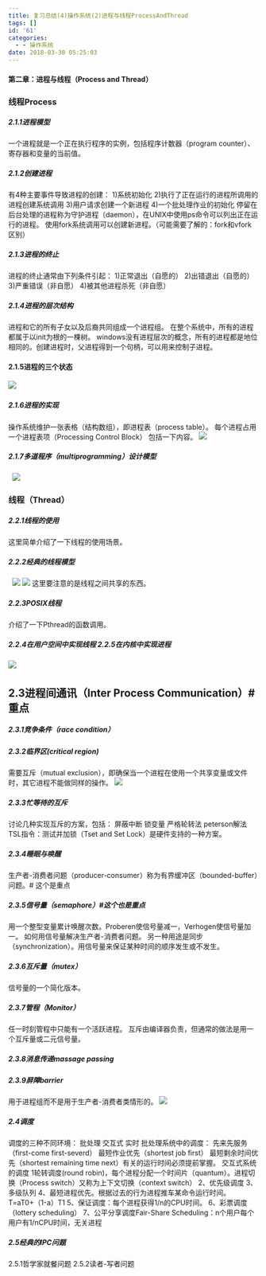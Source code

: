 ```yaml
---
title: 复习总结(4)操作系统(2)进程与线程ProcessAndThread
tags: []
id: '61'
categories:
  - - 操作系统
date: 2018-03-30 05:25:03
---
```


#### 第二章：进程与线程（Process and Thread）

### 线程Process

##### 2.1.1进程模型

一个进程就是一个正在执行程序的实例，包括程序计数器（program counter）、寄存器和变量的当前值。

##### 2.1.2创建进程

有4种主要事件导致进程的创建： 1)系统初始化 2)执行了正在运行的进程所调用的进程创建系统调用 3)用户请求创建一个新进程 4)一个批处理作业的初始化 停留在后台处理的进程称为守护进程（daemon），在UNIX中使用ps命令可以列出正在运行的进程。 使用fork系统调用可以创建新进程。（可能需要了解的：fork和vfork区别）

##### 2.1.3进程的终止

进程的终止通常由下列条件引起： 1)正常退出（自愿的） 2)出错退出（自愿的） 3)严重错误（非自愿） 4)被其他进程杀死（非自愿）

##### 2.1.4进程的层次结构

进程和它的所有子女以及后裔共同组成一个进程组。 在整个系统中，所有的进程都属于以init为根的一棵树。 windows没有进程层次的概念，所有的进程都是地位相同的。创建进程时，父进程得到一个句柄，可以用来控制子进程。

#### 2.1.5进程的三个状态

![](../img/2018/03/0X31BKVY9NGAYG7WNG.png)  

##### 2.1.6进程的实现

操作系统维护一张表格（结构数组），即进程表（process table）。 每个进程占用一个进程表项（Processing Control Block） 包括一下内容。 ![](../img/2018/03/I5_96@DY3A73NBEP.png)  

##### 2.1.7多道程序（multiprogramming）设计模型

  ![](../img/2018/03/IFRFJ@D6W6OTHKP8RJ.png)        

### 线程（Thread）

##### 2.2.1线程的使用

这里简单介绍了一下线程的使用场景。

##### 2.2.2经典的线程模型

  ![](../img/2018/03/45APGP55_6E473X5.png) ![](../img/2018/03/HG8EXCY6M22RY1__B.png) 这里要注意的是线程之间共享的东西。

##### 2.2.3POSIX线程

介绍了一下Pthread的函数调用。

##### 2.2.4在用户空间中实现线程 2.2.5在内核中实现进程

![](../img/2018/03/RZZDDHYIZIU8N3SE-e1522324150471.png)  

## 2.3进程间通讯（Inter Process Communication）#重点

##### 2.3.1竞争条件（race condition）

##### 2.3.2临界区(critical region)

需要互斥（mutual exclusion），即确保当一个进程在使用一个共享变量或文件时，其它进程不能做同样的操作。 ![](../img/2018/03/UC2NG_IYMI7US20IAQ1U.png)

##### 2.3.3忙等待的互斥

讨论几种实现互斥的方案，包括： 屏蔽中断 锁变量 严格轮转法 peterson解法 TSL指令：测试并加锁（Tset and Set Lock）是硬件支持的一种方案。

##### 2.3.4睡眠与唤醒

生产者-消费者问题（producer-consumer）称为有界缓冲区（bounded-buffer）问题。# 这个是重点

##### 2.3.5信号量（semaphore）#这个也是重点

用一个整型变量累计唤醒次数。Proberen使信号量减一，Verhogen使信号量加一。 如何用信号量解决生产者-消费者问题。 另一种用途是同步（synchronization）。用信号量来保证某种时间的顺序发生或不发生。

##### 2.3.6互斥量（mutex）

信号量的一个简化版本。

##### 2.3.7管程（Monitor）

任一时刻管程中只能有一个活跃进程。 互斥由编译器负责，但通常的做法是用一个互斥量或二元信号量。

##### 2.3.8消息传递massage passing

##### 2.3.9屏障barrier

用于进程组而不是用于生产者-消费者类情形的。 ![](../img/2018/03/SL5XHBM1XZ@DHGTHJB.png)  

##### 2.4调度

调度的三种不同环境： 批处理 交互式 实时 批处理系统中的调度： 先来先服务（first-come first-severd） 最短作业优先（shortest job first） 最短剩余时间优先（shortest remaining time next）有关的运行时间必须提前掌握。 交互式系统的调度 1轮转调度(round robin)，每个进程分配一个时间片（quantum）。进程切换（Process switch）又称为上下文切换（context switch） 2、优先级调度 3、多级队列 4、最短进程优先。根据过去的行为进程推车某命令运行时间。T=aT0+（1-a）T1 5、保证调度：每个进程获得1/n的CPU时间。 6、彩票调度（lottery scheduling） 7、公平分享调度Fair-Share Scheduling：n个用户每个用户有1/nCPU时间，无关进程  

##### 2.5经典的IPC问题

2.5.1哲学家就餐问题 2.5.2读者-写者问题